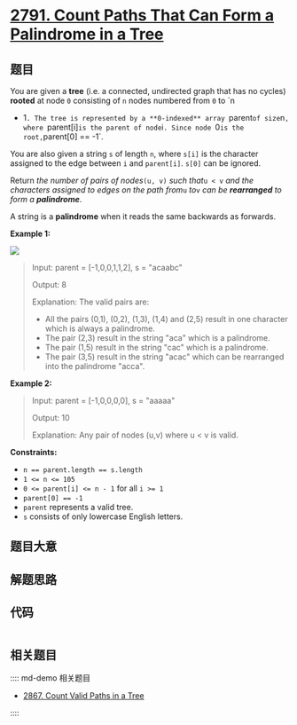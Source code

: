 # [2791. Count Paths That Can Form a Palindrome in a Tree](https://leetcode.com/problems/count-paths-that-can-form-a-palindrome-in-a-tree/)

## 题目

You are given a **tree** (i.e. a connected, undirected graph that has no
cycles) **rooted** at node `0` consisting of `n` nodes numbered from `0` to `n
- 1`. The tree is represented by a **0-indexed** array `parent` of size `n`,
where `parent[i]` is the parent of node `i`. Since node `0` is the root,
`parent[0] == -1`.

You are also given a string `s` of length `n`, where `s[i]` is the character
assigned to the edge between `i` and `parent[i]`. `s[0]` can be ignored.

Return _the number of pairs of nodes_`(u, v)` _such that_`u < v` _and the
characters assigned to edges on the path from_`u` _to_`v` _can be
**rearranged** to form a **palindrome**_.

A string is a **palindrome** when it reads the same backwards as forwards.



**Example 1:**

![](https://assets.leetcode.com/uploads/2023/07/15/treedrawio-8drawio.png)

> Input: parent = [-1,0,0,1,1,2], s = "acaabc"
> 
> Output: 8
> 
> Explanation: The valid pairs are:
> - All the pairs (0,1), (0,2), (1,3), (1,4) and (2,5) result in one character which is always a palindrome.
> - The pair (2,3) result in the string "aca" which is a palindrome.
> - The pair (1,5) result in the string "cac" which is a palindrome.
> - The pair (3,5) result in the string "acac" which can be rearranged into the palindrome "acca".

**Example 2:**

> Input: parent = [-1,0,0,0,0], s = "aaaaa"
> 
> Output: 10
> 
> Explanation: Any pair of nodes (u,v) where u < v is valid.

**Constraints:**

  * `n == parent.length == s.length`
  * `1 <= n <= 105`
  * `0 <= parent[i] <= n - 1` for all `i >= 1`
  * `parent[0] == -1`
  * `parent` represents a valid tree.
  * `s` consists of only lowercase English letters.


## 题目大意

## 解题思路

## 代码

```javascript

```

## 相关题目

:::: md-demo 相关题目
- [2867. Count Valid Paths in a Tree](https://leetcode.com/problems/count-valid-paths-in-a-tree)

::::
